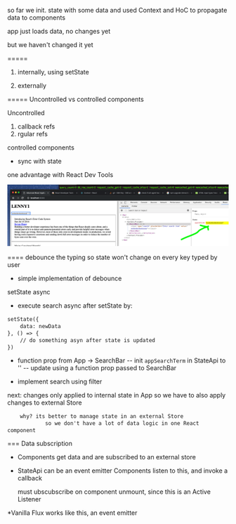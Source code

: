 so far we init. state with some data
and used Context and HoC to propagate data to components

app just loads data, no changes yet

but we haven't changed it yet

=====

1. internally, using setState


2. externally


===== Uncontrolled vs controlled components

Uncontrolled
1. callback refs
2. rgular refs

controlled components
- sync with state

one advantage with React Dev Tools

![](../screens/2019-04-12-14-56-02.png)

====
debounce the typing so state won't change on every key typed by user
- simple implementation of debounce

setState async
- execute search async after setState by:

```
setState({
    data: newData
}, () => {
    // do something asyn after state is updated
})
```

- function prop from App -> SearchBar
-- init `appSearchTerm` in StateApi to ''
-- update using a function prop passed to SearchBar

- implement search using filter

next: changes only applied to internal state in App
        so we have to also apply changes to external Store

        why? its better to manage state in an external Store
                so we don't have a lot of data logic in one React component


=== Data subscription

- Components get data and are subscribed to an external store
- StateApi can be an event emitter
    Components listen to this, and invoke a callback

    must ubscubscribe on component unmount, since this is an Active Listener    

*Vanilla Flux works like this, an event emitter






